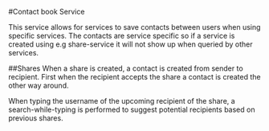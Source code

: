 #Contact book Service

This service allows for services to save contacts between users when using specific services.
The contacts are service specific so if a service is created using e.g share-service it will
not show up when queried by other services. 

##Shares
When a share is created, a contact is created from sender to recipient. First when the recipient 
accepts the share a contact is created the other way around.

When typing the username of the upcoming recipient of the share, a search-while-typing is 
performed to suggest potential recipients based on previous shares.
